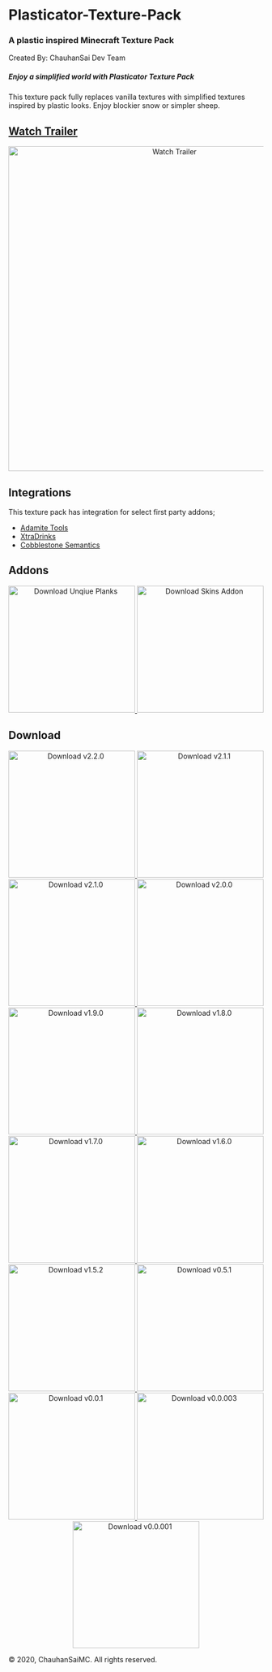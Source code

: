 # Plasticator-Texture-Pack
### A plastic inspired Minecraft Texture Pack
Created By: ChauhanSai Dev Team 

##### Enjoy a simplified world with Plasticator Texture Pack
This texture pack fully replaces vanilla textures with simplified textures inspired by plastic looks. Enjoy blockier snow or simpler sheep.

## [Watch Trailer](https://youtu.be/7ixNHcM5LKM)
<p align="center">
	<a href="https://youtu.be/7ixNHcM5LKM"><img src="https://i.imgur.com/GqyK4ti.png" alt="Watch Trailer" width="640"/></a>
</p>

## Integrations
This texture pack has integration for select first party addons;
- [Adamite Tools](https://github.com/ChauhanSai/Adamite-Tools-R)
- [XtraDrinks](https://github.com/ChauhanSai/XtraDrinks)
- [Cobblestone Semantics](https://github.com/ChauhanSai/Cobble-Semantics)

## Addons
<p align="center">
<a href="https://github.com/ChauhanSai/Plasticator-Texture-Pack/releases/download/v2.2.0/Plasticator.Unique.Planks.mcpack">
	<img src="https://i.imgur.com/DVYSMaR.png" alt="Download Unqiue Planks" height="250"/>
</a>
<a href="https://github.com/ChauhanSai/Plasticator-Texture-Pack/releases/download/v2.2.0/Plasticator.Skins.mcpack">
	<img src="https://i.imgur.com/CUUyLFi.png" alt="Download Skins Addon" height="250"/>
</a>
</p>

## Download
<p align="center">
<a href="https://github.com/ChauhanSai/Plasticator-Texture-Pack/releases/download/v2.2.0/Plasticator.Texture.Pack.v2.2.0.mcpack">
		<img src="https://i.imgur.com/znAfnwc.png" alt="Download v2.2.0" height="250"/>
</a>

<a href="https://github.com/ChauhanSai/Plasticator-Texture-Pack/releases/download/v2.1.1/Plasticator.Texture.Pack.v2.1.1.mcpack">
		<img src="https://i.imgur.com/fDFcY0L.png" alt="Download v2.1.1" height="250"/>
</a>

<a href="https://github.com/ChauhanSai/Plasticator-Texture-Pack/releases/download/v2.1.0/Plasticator.Texture.Pack.v2.1.0.mcpack">
		<img src="https://i.imgur.com/992ZrvY.png" alt="Download v2.1.0" height="250"/>
</a>

<a href="https://github.com/ChauhanSai/Plasticator-Texture-Pack/releases/download/v2.0.0/Plasticator.Texture.Pack.v2.0.0.mcpack">
		<img src="https://i.imgur.com/B70q1QT.png" alt="Download v2.0.0" height="250"/>
</a>

<a href="https://github.com/ChauhanSai/Plasticator-Texture-Pack/releases/download/v1.9.0/Plasticator.Texture.Pack.v1.9.0.mcpack">
		<img src="https://i.imgur.com/8AIo2R2.png" alt="Download v1.9.0" height="250"/>
</a>

<a href="https://www.mediafire.com/file/6dlsh3dl8zuriou/Plasticator_Texture_Pack_v1.8.0.mcpack/file">
		<img src="https://i.imgur.com/gNTN0Hw.png" alt="Download v1.8.0" height="250"/>
</a>

<a href="https://www.mediafire.com/file/liwhgixphnkbei0/Plasticator_Texture_Pack_v1.7.0.mcpack/file">
		<img src="https://i.imgur.com/iYyVvo0.png" alt="Download v1.7.0" height="250"/>
</a>

<a href="https://www.mediafire.com/file/sxtza3ph4ozr60m/Plasticator_Texture_Pack_v1.6.0.mcpack/file">
		<img src="https://i.imgur.com/OzdwjpE.png" alt="Download v1.6.0" height="250"/>
</a>

<a href="https://www.mediafire.com/file/nkcy9kpffmz07g4/Plasticator_Texture_Pack_v1.5.2.mcpack/file">
		<img src="https://i.imgur.com/cB0GeVd.png" alt="Download v1.5.2" height="250"/>
</a>

<a href="https://www.mediafire.com/file/xsbr8e2yxm3v1zl/Plasticator_Texture_Pack_v0.5.1.mcpack/file">
		<img src="https://i.imgur.com/ABrslWH.png" alt="Download v0.5.1" height="250"/>
</a>

<a href="https://www.mediafire.com/file/pwxjp2up3j1igpp/Plasticator_Texture_Pack_v0.0.1.mcpack/file">
		<img src="https://i.imgur.com/fzE60aQ.png" alt="Download v0.0.1" height="250"/>
</a>

<a href="https://www.mediafire.com/file/vmb5z9kg66hgmlu/Plasticator_Texture_Pack_v0.0.003.mcpack/file">
		<img src="https://i.imgur.com/BLarMk3.png" alt="Download v0.0.003" height="250"/>
</a>

<a href="https://www.mediafire.com/file/s0s8ezdif6yar6u/Plasticator_Texture_Pack_v0.0.001.mcpack/file">
		<img src="https://i.imgur.com/vVp7B1D.png" alt="Download v0.0.001" height="250"/>
</a>
</p>
© 2020, ChauhanSaiMC. All rights reserved.
